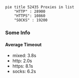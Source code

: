 
```mermaid
pie title 52435 Proxies in list
    "HTTP" : 28900
    "HTTPS": 10860
    "SOCKS" : 19200
```

### Some Info
#### Average Timeout

- mixed: 3.8s
- http: 2.0s
- https: 8.1s
- socks: 6.2s